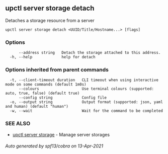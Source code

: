 ## upctl server storage detach

Detaches a storage resource from a server

```
upctl server storage detach <UUID/Title/Hostname...> [flags]
```

### Options

```
      --address string   Detach the storage attached to this address.
  -h, --help             help for detach
```

### Options inherited from parent commands

```
  -t, --client-timeout duration   CLI timeout when using interactive mode on some commands (default 1m0s)
      --colours                   Use terminal colours (supported: auto, true, false) (default true)
      --config string             Config file
  -o, --output string             Output format (supported: json, yaml and human) (default "human")
  -w, --wait                      Wait for the command to be completed
```

### SEE ALSO

* [upctl server storage](upctl_server_storage.md)	 - Manage server storages

###### Auto generated by spf13/cobra on 13-Apr-2021
